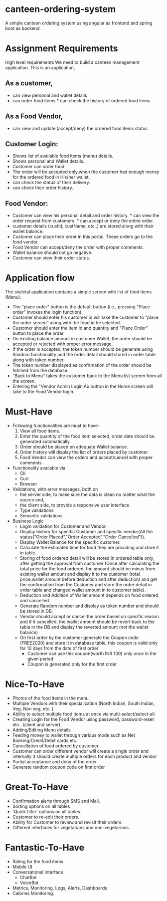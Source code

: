# canteen-ordering-system
A simple canteen ordering system using angular as frontend and spring boot as backend.

# Assignment Requirements
High level requirements
We need to build a canteen management application.  This is an application,
## As a customer,
   * can view personal and wallet details 
   * can order food items
	* can check the history of ordered food items  
## As a Food Vendor,
   * can view and update (accept/deny) the ordered food items status 
## Customer Login:
   * Shows list of available food items (menu) details.
   * Shows personal and Wallet details.
   * Customer can order food.
   * The order will be accepted only,when the customer had enough money for the ordered food in
	  His/her wallet.
   * can check the status of their delivery.
   * can check their order history.  
## Food Vendor:
   * Customer can view his personal detail and order history.
	* can view the order request from customers.
	* can accept or deny the entire order.
 * customer details (custId, custName, etc..) are stored along with their wallet balance.
 * Customer can place their order in this portal. These orders go to the food vendor.
 * Food Vendor can accept/deny the order with proper comments.
 * Wallet balance should not go negative.
 * Customer can view their order status.

# Application flow
The skeletal application contains a simple screen with list of food items (Menu).
  * The "place order" button is the default button (i.e., pressing "Place order" invokes the login function).
  * Customer should enter his customer id will take the customer to "place the order screen" along with the food id he selected.
  * Customer should enter the item id and quantity and "Place Order" button to place the order 
  * On existing balance amount in customer Wallet, the order should be accepted or rejected with proper error message.
  * If the order is accepted, the token number should be generate using Random functionality and the order detail should stored 
    in order table along with token number.
  * The token number displayed as confirmation of the order should be fetched from the database.
  * "Back to Menu" takes the customer back to the Menu list screen from all the screen.
  * Entering the "Vendor Admin Login‚Äù button in the Home screen will take to the Food Vendor login. 

# Must-Have
  * Following functionalities are must to have-
      1. View all food items.
      2. Enter the quantity of the food item selected, order date should be generated automatically.
      3. Order should be placed on adequate Wallet balance.  
      4. Order history will display the list of orders placed by customer.
      5. Food Vendor can view the orders and accept/cancel with proper comments. 
  * Functionality available via
     * Cli
     * Curl
     * Browser
  * Validations, with error messages, both on 
     * the server side, to make sure the data is clean no matter what the source and,
     * the client side, to provide a responsive user interface
     * Type validations
     * Semantic validations   
  * Business Logic
     * Login validation for Customer and Vendor.
     * Display history for specific Customer and specific vendor(All the status("Order Placed","Order Accepted","Order Cancelled")).
     * Display Wallet Balance for the specific customer.
     * Calculate the estimated time for food they are providing and store it in table.   
     * Storing of food ordered detail will be stored in ordered table only, after getting the approval from customer
         (Once after calculating the total price for the food ordered, the amount should be minus from existing wallet amount and display it to the customer (total price,wallet amount before deduction and after deduction) and get the confirmation from the Customer and store the order detail in order table and changed wallet amount in to customer table).
     * Deduction and Addition of Wallet amount depends on food ordered and cancelled.
     * Generate Random number and display as token number and should be stored in DB.
     * Vendor should accept or cancel the order based on specific reason and if it cancelled, the wallet amount should be revert back  to the table in the DB and display the reverted amount (not the wallet balance)
     * On first order by the customer generate the Coupon code (FREE2020) and store it in database table, this coupon is valid only for 10 days from the date of first order
        * Customer can use this coupon(worth INR 100) only once in the given period
        * Coupon is generated only for the first order     

# Nice-To-Have
  * Photos of the food items in the menu.
  * Multiple Vendors with their specialization (North Indian, South Indian, Veg, Non veg, etc..).
  * Ability to select multiple food items at once via multi-select/select-all.
  * Creating Login for the Food Vendor using password, password-reset etc.. (client and server).
  * Adding/Editing Menu details
  * Feeding money to wallet through various mode such as Net Banking/Credit/Debit cards etc.
  * Cancellation of food ordered by customer.
  * Customer can order different vendor will create a single order and internally it should create multiple orders for each product and vendor
  * Partial acceptance and deny of the order
  * Generate random coupon code on first order

      
# Great-To-Have
  * Confirmation alerts through SMS and Mail.
  * Sorting options on all tables
  * 'Quick filter' options on all tables.
  * Customer to re-edit their orders.
  * Ability for Customer to review and revisit their orders.
  * Different interfaces for vegetarians and non-vegetarians.
  
# Fantastic-To-Have
  * Rating for the food items.
  * Mobile UI
  * Conversational Interface
     * ChatBot
     * VoiceBot
  * Metrics, Monitoring, Logs, Alerts, Dashboards
  * Calories Monitoring.
